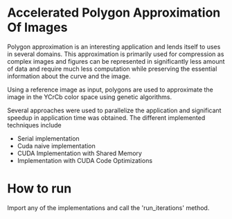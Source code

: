 # Accelerated Polygon Approximation Of Images
Polygon approximation is an interesting application and lends itself to uses in several domains. This approximation is primarily used for compression as complex images and figures can be represented in significantly less amount of data and require much less computation while preserving the essential information about the curve and the image.

Using a reference image as input, polygons are used to approximate the image in the YCrCb color space using genetic algorithms.

Several approaches were used to parallelize the application and significant speedup in application time was obtained. The different implemented techniques include

* Serial implementation
* Cuda naive implementation
* CUDA Implementation with Shared Memory
* Implementation with CUDA Code Optimizations

# How to run
Import any of the implementations and call the 'run_iterations' method.
